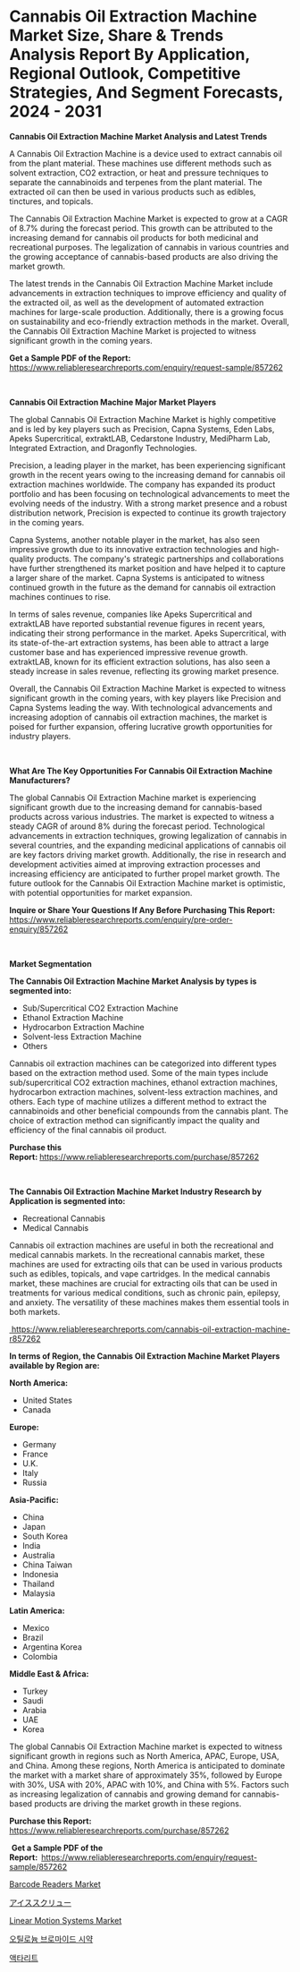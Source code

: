 <p><h1>Cannabis Oil Extraction Machine Market Size, Share & Trends Analysis Report By Application, Regional Outlook, Competitive Strategies, And Segment Forecasts, 2024 - 2031</h1></p><p><strong>Cannabis Oil Extraction Machine Market Analysis and Latest Trends</strong></p>
<p><p>A Cannabis Oil Extraction Machine is a device used to extract cannabis oil from the plant material. These machines use different methods such as solvent extraction, CO2 extraction, or heat and pressure techniques to separate the cannabinoids and terpenes from the plant material. The extracted oil can then be used in various products such as edibles, tinctures, and topicals.</p><p>The Cannabis Oil Extraction Machine Market is expected to grow at a CAGR of 8.7% during the forecast period. This growth can be attributed to the increasing demand for cannabis oil products for both medicinal and recreational purposes. The legalization of cannabis in various countries and the growing acceptance of cannabis-based products are also driving the market growth.</p><p>The latest trends in the Cannabis Oil Extraction Machine Market include advancements in extraction techniques to improve efficiency and quality of the extracted oil, as well as the development of automated extraction machines for large-scale production. Additionally, there is a growing focus on sustainability and eco-friendly extraction methods in the market. Overall, the Cannabis Oil Extraction Machine Market is projected to witness significant growth in the coming years.</p></p>
<p><strong>Get a Sample PDF of the Report:&nbsp;</strong> <a href="https://www.reliableresearchreports.com/enquiry/request-sample/857262">https://www.reliableresearchreports.com/enquiry/request-sample/857262</a></p>
<p>&nbsp;</p>
<p><strong>Cannabis Oil Extraction Machine Major Market Players</strong></p>
<p><p>The global Cannabis Oil Extraction Machine Market is highly competitive and is led by key players such as Precision, Capna Systems, Eden Labs, Apeks Supercritical, extraktLAB, Cedarstone Industry, MediPharm Lab, Integrated Extraction, and Dragonfly Technologies.</p><p>Precision, a leading player in the market, has been experiencing significant growth in the recent years owing to the increasing demand for cannabis oil extraction machines worldwide. The company has expanded its product portfolio and has been focusing on technological advancements to meet the evolving needs of the industry. With a strong market presence and a robust distribution network, Precision is expected to continue its growth trajectory in the coming years.</p><p>Capna Systems, another notable player in the market, has also seen impressive growth due to its innovative extraction technologies and high-quality products. The company's strategic partnerships and collaborations have further strengthened its market position and have helped it to capture a larger share of the market. Capna Systems is anticipated to witness continued growth in the future as the demand for cannabis oil extraction machines continues to rise.</p><p>In terms of sales revenue, companies like Apeks Supercritical and extraktLAB have reported substantial revenue figures in recent years, indicating their strong performance in the market. Apeks Supercritical, with its state-of-the-art extraction systems, has been able to attract a large customer base and has experienced impressive revenue growth. extraktLAB, known for its efficient extraction solutions, has also seen a steady increase in sales revenue, reflecting its growing market presence.</p><p>Overall, the Cannabis Oil Extraction Machine Market is expected to witness significant growth in the coming years, with key players like Precision and Capna Systems leading the way. With technological advancements and increasing adoption of cannabis oil extraction machines, the market is poised for further expansion, offering lucrative growth opportunities for industry players.</p></p>
<p>&nbsp;</p>
<p><strong>What Are The Key Opportunities For Cannabis Oil Extraction Machine Manufacturers?</strong></p>
<p><p>The global Cannabis Oil Extraction Machine market is experiencing significant growth due to the increasing demand for cannabis-based products across various industries. The market is expected to witness a steady CAGR of around 8% during the forecast period. Technological advancements in extraction techniques, growing legalization of cannabis in several countries, and the expanding medicinal applications of cannabis oil are key factors driving market growth. Additionally, the rise in research and development activities aimed at improving extraction processes and increasing efficiency are anticipated to further propel market growth. The future outlook for the Cannabis Oil Extraction Machine market is optimistic, with potential opportunities for market expansion.</p></p>
<p><strong>Inquire or Share Your Questions If Any Before Purchasing This Report:</strong> <a href="https://www.reliableresearchreports.com/enquiry/pre-order-enquiry/857262">https://www.reliableresearchreports.com/enquiry/pre-order-enquiry/857262</a></p>
<p>&nbsp;</p>
<p><strong>Market Segmentation</strong></p>
<p><strong>The Cannabis Oil Extraction Machine Market Analysis by types is segmented into:</strong></p>
<p><ul><li>Sub/Supercritical CO2 Extraction Machine</li><li>Ethanol Extraction Machine</li><li>Hydrocarbon Extraction Machine</li><li>Solvent-less Extraction Machine</li><li>Others</li></ul></p>
<p><p>Cannabis oil extraction machines can be categorized into different types based on the extraction method used. Some of the main types include sub/supercritical CO2 extraction machines, ethanol extraction machines, hydrocarbon extraction machines, solvent-less extraction machines, and others. Each type of machine utilizes a different method to extract the cannabinoids and other beneficial compounds from the cannabis plant. The choice of extraction method can significantly impact the quality and efficiency of the final cannabis oil product.</p></p>
<p><strong>Purchase this Report:&nbsp;</strong><a href="https://www.reliableresearchreports.com/purchase/857262">https://www.reliableresearchreports.com/purchase/857262</a></p>
<p>&nbsp;</p>
<p><strong>The Cannabis Oil Extraction Machine Market Industry Research by Application is segmented into:</strong></p>
<p><ul><li>Recreational Cannabis</li><li>Medical Cannabis</li></ul></p>
<p><p>Cannabis oil extraction machines are useful in both the recreational and medical cannabis markets. In the recreational cannabis market, these machines are used for extracting oils that can be used in various products such as edibles, topicals, and vape cartridges. In the medical cannabis market, these machines are crucial for extracting oils that can be used in treatments for various medical conditions, such as chronic pain, epilepsy, and anxiety. The versatility of these machines makes them essential tools in both markets.</p></p>
<p><a href="https://www.reliableresearchreports.com/cannabis-oil-extraction-machine-r857262">&nbsp;https://www.reliableresearchreports.com/cannabis-oil-extraction-machine-r857262</a></p>
<p><strong>In terms of Region, the Cannabis Oil Extraction Machine Market Players available by Region are:</strong></p>
<p>
    <p> <strong> North America: </strong>
        <ul>
            <li>United States</li>
            <li>Canada</li>
        </ul>
        </p> 
    <p> <strong> Europe: </strong>
        <ul>
            <li>Germany</li>
            <li>France</li>
            <li>U.K.</li>
            <li>Italy</li>
            <li>Russia</li>
        </ul>
        </p> 
    <p> <strong> Asia-Pacific: </strong>
        <ul>
            <li>China</li>
            <li>Japan</li>
            <li>South Korea</li>
            <li>India</li>
            <li>Australia</li>
            <li>China Taiwan</li>
            <li>Indonesia</li>
            <li>Thailand</li>
            <li>Malaysia</li>
        </ul>
        </p> 
    <p> <strong> Latin America: </strong>
        <ul>
            <li>Mexico</li>
            <li>Brazil</li>
            <li>Argentina Korea</li>
            <li>Colombia</li>
        </ul>
        </p> 
    <p> <strong> Middle East & Africa: </strong>
        <ul>
            <li>Turkey</li>
            <li>Saudi</li>
            <li>Arabia</li>
            <li>UAE</li>
            <li>Korea</li>
        </ul>
    </p>
    </p>
<p><p>The global Cannabis Oil Extraction Machine market is expected to witness significant growth in regions such as North America, APAC, Europe, USA, and China. Among these regions, North America is anticipated to dominate the market with a market share of approximately 35%, followed by Europe with 30%, USA with 20%, APAC with 10%, and China with 5%. Factors such as increasing legalization of cannabis and growing demand for cannabis-based products are driving the market growth in these regions.</p></p>
<p><strong>Purchase this Report: </strong><a href="https://www.reliableresearchreports.com/purchase/857262">https://www.reliableresearchreports.com/purchase/857262</a></p>
<p>&nbsp;<strong>Get a Sample PDF of the Report:&nbsp;&nbsp;</strong><a href="https://www.reliableresearchreports.com/enquiry/request-sample/857262">https://www.reliableresearchreports.com/enquiry/request-sample/857262</a></p>
<p><strong></strong></p>
<p><p><a href="https://github.com/wrwgzwbr35/Market-Research-Report-List-1/blob/main/barcode-readers-market.md">Barcode Readers Market</a></p><p><a href="https://github.com/KenyonJohns/Market-Research-Report-List-1/blob/main/3013837156577.md">アイススクリュー</a></p><p><a href="https://github.com/mdhefjumiah/Market-Research-Report-List-1/blob/main/linear-motion-systems-market.md">Linear Motion Systems Market</a></p><p><a href="https://github.com/nicholasellison0076890/Market-Research-Report-List-1/blob/main/2511827167528.md">오틸로늄 브로마이드 시약</a></p><p><a href="https://github.com/mpodehpw07370073/Market-Research-Report-List-2/blob/main/7308256167529.md">액타리트</a></p></p>